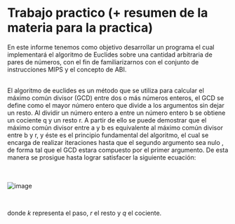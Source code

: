 # Trabajo practico (+ resumen de la materia para la practica)


En este informe tenemos como objetivo desarrollar un programa el cual implementará el algoritmo de Euclides sobre una cantidad arbitraria de pares de números, con el fin de familiarizarnos con el conjunto de instrucciones MIPS y el concepto de ABI.

</br>
El algoritmo de euclides es un método que se utiliza para calcular el máximo común divisor (GCD) entre
dos o más números enteros, el GCD se define como el mayor número entero que divide a los argumentos
sin dejar un resto. Al dividir un número entero a entre un número entero b se obtiene un cociente q y un
resto r. A partir de ello se puede demostrar que el máximo común divisor entre a y b es equivalente al máximo común divisor entre b y r, y éste es el principio fundamental del algoritmo, el cual se encarga de realizar iteraciones hasta que el segundo argumento sea nulo , de forma tal que el GCD estara compuesto por el primer argumento. De esta manera se prosigue hasta lograr satisfacer la siguiente ecuación:

</br>
</br>
</br>


![image](https://user-images.githubusercontent.com/71232328/154850088-d75d07be-4d02-42c3-9770-55533fe83f57.png)



</br>

donde *k* representa el paso, *r* el resto y *q* el cociente.
